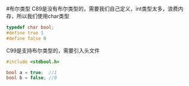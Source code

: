 #布尔类型
C89是没有布尔类型的，需要我们自己定义，int类型太多，浪费内存，所以我们使用char类型
```c
typedef char bool;
#define true 1
#define false 0
```
C99是支持布尔类型的，需要引入头文件
```c
#include <stdbool.h>

bool a = true;  //1
bool b = false; //0
```
